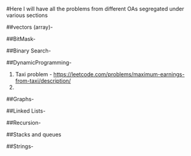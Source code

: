 #Here I will have all the problems from different OAs segregated under various sections

##vectors (array)-

##BitMask-

##Binary Search-

##DynamicProgramming-
1. Taxi problem - https://leetcode.com/problems/maximum-earnings-from-taxi/description/
2. 

##Graphs-

##Linked Lists-

##Recursion-

##Stacks and queues

##Strings-

